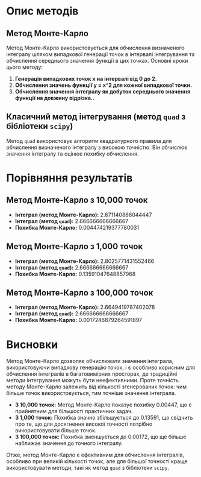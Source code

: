# Опис методів

## Метод Монте-Карло

Метод Монте-Карло використовується для обчислення визначеного інтегралу шляхом випадкової генерації точок в інтервалі інтегрування та обчислення середнього значення функції в цих точках. Основні кроки цього методу:

1. **Генерація випадкових точок x на інтервалі від 0 до 2.**
2. **Обчислення значень функції y = x^2 для кожної випадкової точки.**
3. **Обчислення значення інтегралу як добуток середнього значення функції на довжину відрізка..**

## Класичний метод інтегрування (метод `quad` з бібліотеки `scipy`)

Метод `quad` використовує алгоритм квадратурного правила для обчислення визначеного інтегралу з високою точністю. Він обчислює значення інтегралу та оцінює похибку обчислення.

# Порівняння результатів

## Метод Монте-Карло з 10,000 точок

- **Інтеграл (метод Монте-Карло):** 2.671140886044447
- **Інтеграл (метод `quad`):** 2.666666666666667
- **Похибка Монте-Карло:** 0.004474219377780031

## Метод Монте-Карло з 1,000 точок

- **Інтеграл (метод Монте-Карло):** 2.8025771431552466
- **Інтеграл (метод `quad`):** 2.666666666666667
- **Похибка Монте-Карло:** 0.13591047648857968

## Метод Монте-Карло з 100,000 точок

- **Інтеграл (метод Монте-Карло):** 2.6649419787402078
- **Інтеграл (метод `quad`):** 2.666666666666667
- **Похибка Монте-Карло:** 0.0017246879264591897

# Висновки

Метод Монте-Карло дозволяє обчислювати значення інтеграла, використовуючи випадкову генерацію точок, і є особливо корисним для обчислення інтегралів в багатовимірних просторах, де традиційні методи інтегрування можуть бути неефективними. Проте точність методу Монте-Карло залежить від кількості згенерованих точок: чим більше точок використовується, тим точніше значення інтеграла.

- **З 10,000 точок:** Метод Монте-Карло показує похибку 0.00447, що є прийнятним для більшості практичних задач.
- **З 1,000 точок:** Похибка значно збільшується до 0.13591, що свідчить про те, що для досягнення високої точності потрібно використовувати більше точок.
- **З 100,000 точок:** Похибка зменшується до 0.00172, що ще більше наближає значення до точного інтегралу.

Отже, метод Монте-Карло є ефективним для обчислення інтегралів, особливо при великій кількості точок, але для більшої точності краще використовувати методи, такі як метод `quad` з бібліотеки `scipy`.
